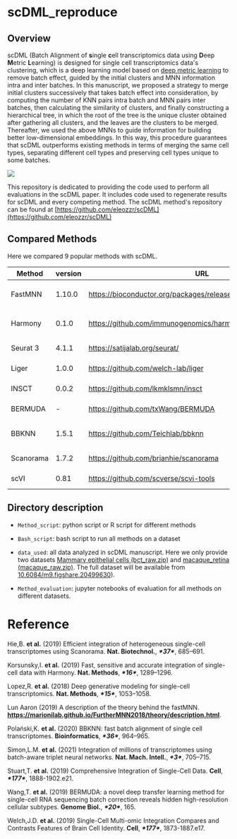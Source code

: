# scDML_reproduce

## Overview
scDML (Batch Alignment of **s**ingle **c**ell transcriptomics data using **D**eep **M**etric **L**earning) is designed for single cell transcriptomics data's clustering, which is a deep learning model based on [deep metric learning](https://kevinmusgrave.github.io/pytorch-metric-learning) to remove batch effect, guided by the initial clusters and MNN information intra and inter batches. In this manuscript, we proposed a strategy to merge initial clusters successively that takes batch effect into consideration, by computing the number of KNN pairs intra batch and MNN pairs inter batches, then calculating the similarity of clusters, and finally constructing a hierarchical tree, in which the root of the tree is the unique cluster obtained after gathering all clusters, and the leaves are the clusters to be merged. Thereafter, we used the above MNNs to guide information for building better low-dimensional embeddings. In this way, this procedure guarantees that scDML outperforms existing methods in terms of merging the same cell types, separating different cell types and preserving cell types unique to some batches.

![](workflow1.png)

This repository is dedicated to providing the code used to perform all evaluations in the scDML paper. It includes code used to regenerate results for scDML and every competing method. The scDML method's repository can be found at [https://github.com/eleozzr/scDML](https://github.com/eleozzr/scDML)


## Compared Methods

Here we compared 9 popular methods with scDML. 

| Method    | version | URL                                                          | Reference                |
| --------- | ------- | ------------------------------------------------------------ | ------------------------ |
| FastMNN   | 1.10.0  | https://bioconductor.org/packages/release/bioc/html/batchelor.html | (Lun Aaron, 2019)        |
| Harmony   | 0.1.0   | https://github.com/immunogenomics/harmony                    | (Korsunsky et al., 2019) |
| Seurat 3  | 4.1.1   | https://satijalab.org/seurat/                                | (Stuart et al., 2019)    |
| Liger     | 1.0.0   | https://github.com/welch-lab/liger                           | (Welch et al., 2019)     |
| INSCT     | 0.0.2   | https://github.com/lkmklsmn/insct                            | (Simon et al., 2021)     |
| BERMUDA   | -       | https://github.com/txWang/BERMUDA                            | (Wang et al., 2019)      |
| BBKNN     | 1.5.1   | https://github.com/Teichlab/bbknn                            | (Polański et al., 2020)  |
| Scanorama | 1.7.2   | https://github.com/brianhie/scanorama                        | (Hie et al., 2019)       |
| scVI      | 0.81    | https://github.com/scverse/scvi-tools                        | (Lopez et al., 2018)     |


## Directory description

- `Method_script`: python script or R script for different methods  
- `Bash_script`: bash script to run all methods on a dataset  
- `data_used`: all data analyzed in scDML manuscript. Here we only provide two datasets [Mammary epithelial cells (bct_raw.zip)](./data_used/bct_raw.zip) and  [macaque_retina (macaque_raw.zip)](./data_used/macaque_raw.zip). The full dataset will be available from [10.6084/m9.figshare.20499630](10.6084/m9.figshare.20499630)).

- `Method_evaluation`: jupyter notebooks of evaluation for all methods on different datasets.




# Reference 

Hie,B. **et al.** (2019) Efficient integration of heterogeneous single-cell transcriptomes using Scanorama. **Nat. Biotechnol.**, ***\*37\****, 685–691.

Korsunsky,I. **et al.** (2019) Fast, sensitive and accurate integration of single-cell data with Harmony. **Nat. Methods**, ***\*16\****, 1289–1296.

Lopez,R. **et al.** (2018) Deep generative modeling for single-cell transcriptomics. **Nat. Methods**, ***\*15\****, 1053–1058.

Lun Aaron (2019) A description of the theory behind the fastMNN. **https://marionilab.github.io/FurtherMNN2018/theory/description.html**.

Polański,K. **et al.** (2020) BBKNN: fast batch alignment of single cell transcriptomes. **Bioinformatics**, ***\*36\****, 964–965.

Simon,L.M. **et al.** (2021) Integration of millions of transcriptomes using batch-aware triplet neural networks. **Nat. Mach. Intell.**, ***\*3\****, 705–715.

Stuart,T. **et al.** (2019) Comprehensive Integration of Single-Cell Data. **Cell**, ***\*177\****, 1888-1902.e21.

Wang,T. **et al.** (2019) BERMUDA: a novel deep transfer learning method for single-cell RNA sequencing batch correction reveals hidden high-resolution cellular subtypes. **Genome Biol.**, ***\*20\****, 165.

Welch,J.D. **et al.** (2019) Single-Cell Multi-omic Integration Compares and Contrasts Features of Brain Cell Identity. **Cell**, ***\*177\****, 1873-1887.e17.
